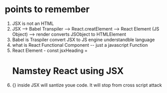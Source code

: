 # points to remember 
1. JSX is not an HTML
2. JSX --> Babel Transpiler --> React.creatElement --> React Element (JS Object) --> render converts JSObject to HTMLElement
3. Babel is Traspiler convert  JSX to JS engine understandble language
4. what is React Functional Component  -- just a javascript Function
5. React Element - const jsxHeading = <h1 className="head">Namstey React using JSX</h1>
6. {} inside JSX  will santize youe code. It will stop from cross script attack
